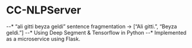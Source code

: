 # CC-NLPServer

--* “ali gitti beyza geldi”  sentence fragmentation ->  [“Ali gitti.”, “Beyza geldi.”]
--* Using Deep Segment & Tensorflow in Python
--* Implemented as a microservice using Flask.
